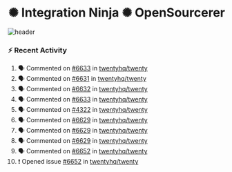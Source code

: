  
<h1 align="center">✺ Integration Ninja ✺ OpenSourcerer</h1>

![header](https://github.com/Nabhag8848/Nabhag8848/assets/65061890/3ecbdaa2-ea2a-4413-a40a-87945f5fb05a)

### :zap: Recent Activity

<!--START_SECTION:activity-->
1. 🗣 Commented on [#6633](https://github.com/twentyhq/twenty/issues/6633#issuecomment-2308819589) in [twentyhq/twenty](https://github.com/twentyhq/twenty)
2. 🗣 Commented on [#6631](https://github.com/twentyhq/twenty/issues/6631#issuecomment-2308790246) in [twentyhq/twenty](https://github.com/twentyhq/twenty)
3. 🗣 Commented on [#6632](https://github.com/twentyhq/twenty/issues/6632#issuecomment-2308787022) in [twentyhq/twenty](https://github.com/twentyhq/twenty)
4. 🗣 Commented on [#6633](https://github.com/twentyhq/twenty/issues/6633#issuecomment-2308782938) in [twentyhq/twenty](https://github.com/twentyhq/twenty)
5. 🗣 Commented on [#4322](https://github.com/twentyhq/twenty/issues/4322#issuecomment-2308778955) in [twentyhq/twenty](https://github.com/twentyhq/twenty)
6. 🗣 Commented on [#6629](https://github.com/twentyhq/twenty/pull/6629#issuecomment-2307836121) in [twentyhq/twenty](https://github.com/twentyhq/twenty)
7. 🗣 Commented on [#6629](https://github.com/twentyhq/twenty/pull/6629#issuecomment-2307191090) in [twentyhq/twenty](https://github.com/twentyhq/twenty)
8. 🗣 Commented on [#6629](https://github.com/twentyhq/twenty/pull/6629#issuecomment-2305769515) in [twentyhq/twenty](https://github.com/twentyhq/twenty)
9. 🗣 Commented on [#6652](https://github.com/twentyhq/twenty/issues/6652#issuecomment-2305648731) in [twentyhq/twenty](https://github.com/twentyhq/twenty)
10. ❗ Opened issue [#6652](https://github.com/twentyhq/twenty/issues/6652) in [twentyhq/twenty](https://github.com/twentyhq/twenty)
<!--END_SECTION:activity-->

  



